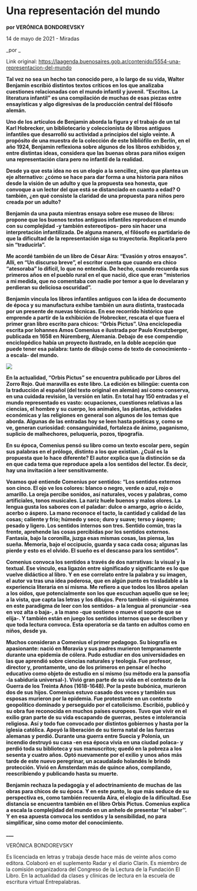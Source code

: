 # Una representación del mundo

**por VERÓNICA BONDOREVSKY**

14 de mayo de 2021 - Miradas

_por _

Link original: https://laagenda.buenosaires.gob.ar/contenido/5554-una-representacion-del-mundo



**Tal vez no sea un hecho tan conocido pero, a lo largo de su vida, Walter Benjamin escribió distintos textos críticos en los que analizaba cuestiones relacionadas con el mundo infantil y juvenil. “Escritos. La literatura infantil” es una compilación de muchas de esas piezas entre ensayísticas y algo digresivas de la producción central del filósofo alemán.**




**Uno de los artículos de Benjamin aborda la figura y el trabajo de un tal Karl Hobrecker, un bibliotecario y coleccionista de libros antiguos infantiles que desarrolló su actividad a principios del siglo veinte. A propósito de una muestra de la colección de este bibliófilo en Berlín, en el año 1924, Benjamin reflexiona sobre algunos de los libros exhibidos y, entre distintas ideas, considera que las buenas obras para niños exigen una representación clara pero no infantil de la realidad.**




**Desde ya que esta idea no es un elogio a la sencillez, sino que plantea un eje alternativo: ¿cómo se hace para dar forma a una historia para niños desde la visión de un adulto y que la propuesta sea honesta, que convoque a un lector del que está se distanciado en cuanto a edad? O también, ¿en qué consiste la claridad de una propuesta para niños pero creada por un adulto?**




**Benjamin da una pauta mientras ensaya sobre ese museo de libros: propone que los buenos textos antiguos infantiles reproducen el mundo con su complejidad -y también estereotipos- pero sin hacer una interpretación infantilizada. De alguna manera, el filósofo es partidario de que la dificultad de la representación siga su trayectoria. Replicarla pero sin “traducirla”.**




**Me acordé también de un libro de César Aira: “Evasión y otros ensayos”. Allí, en “Un discurso breve”, el escritor cuenta que cuando era chico “atesoraba” lo difícil, lo que no entendía. De hecho, cuando recuerda sus primeros años en el pueblo rural en el que nació, dice que eran “misterios a mi medida, que no comentaba con nadie por temor a que lo develaran y perdieran su deliciosa oscuridad”.**




**Benjamin vincula los libros infantiles antiguos con la idea de documento de época y su manufactura exhibe también un aura distinta, trastocada por un presente de nuevas técnicas. En ese recorrido histórico que emprende a partir de la exhibición de Hobrecker, rescata el que fuera el primer gran libro escrito para chicos: “Orbis Pictus”. Una enciclopedia escrita por Iohannes Amos Comenius e ilustrada por Paulo Kreutzberger, publicada en 1658 en Núremberg, Alemania. Debajo de ese compendio enciclopédico había un proyecto ilustrado, en la doble acepción que puede tener esa palabra: tanto de dibujo como de texto de conocimiento -a escala- del mundo.**




![](https://cdn.flowlikemusic.com/files/images/50267/35852c80-74de-44bb-a155-e9204112bd13.jpeg)




**En la actualidad, “Orbis Pictus” se encuentra publicado por Libros del Zorro Rojo. Qué maravilla es este libro. La edición es bilingüe: cuenta con la traducción al español (del texto original en alemán) así como conserva, en una cuidada revisión, la versión en latín. En total hay 150 entradas y el mundo representado es vasto: ocupaciones, cuestiones relativas a las ciencias, el hombre y su cuerpo, los animales, las plantas, actividades económicas y las religiones en general son algunos de los temas que aborda. Algunas de las entradas hoy se leen hasta poéticas y, como se ve, generan curiosidad: consanguinidad, fortaleza de ánimo, paganismo, suplicio de malhechores, peluquería, pozos, tipografía.**




**En su época, Comenius pensó su libro como un texto escolar pero, según sus palabras en el prólogo, distinto a los que existían. ¿Cuál es la propuesta que lo hace diferente? El autor explica que la distinción se da en que cada tema que reproduce apela a los sentidos del lector. Es decir, hay una invitación a leer sensitivamente.**




**Veamos qué entiende Comenius por sentidos: “Los sentidos externos son cinco. El ojo ve los colores: blanco o negro, verde o azul, rojo o amarillo. La oreja percibe sonidos, así naturales, voces y palabras, como artificiales, tonos musicales. La nariz huele buenos y malos olores. La lengua gusta los sabores con el paladar: dulce o amargo, agrio o ácido, acerbo o áspero. La mano reconoce el tacto, la cantidad y calidad de las cosas; caliente y frío; húmedo y seco; duro y suave; terso y áspero; pesado y ligero. Los sentidos internos son tres. Sentido común, tras la frente, aprehende las cosas percibidas por los sentidos externos. Fantasía, bajo la coronilla, juzga esas mismas cosas, las piensa, las sueña. Memoria, bajo el occipucio, guarda y saca cada cosa; algunas las pierde y esto es el olvido. El sueño es el descanso para los sentidos”.**




**Comenius convoca los sentidos a través de dos narrativas: la visual y la textual. Ese vínculo, esa ligazón entre significado y significante es lo que vuelve didáctico al libro. Y en ese correlato entre la palabra y su imagen, el autor va tras una idea poderosa, que en algún punto es trasladable a la experiencia literaria en sí misma. Me refiero a que todos los libros apelan a los oídos, que potencialmente son los que escuchan aquello que se lee; a la vista, que capta las letras y los dibujos. Pero también -si siguiéramos en este paradigma de leer con los sentidos- a la lengua al pronunciar -sea en voz alta o baja-, a la mano -que sostiene o mueve el soporte que se elija-. Y también están en juego los sentidos internos que se describen y que toda lectura convoca. Esta operatoria se da tanto en adultos como en niños, desde ya.**




**Muchos consideran a Comenius el primer pedagogo. Su biografía es apasionante: nació en Moravia y sus padres murieron tempranamente durante una epidemia de cólera. Pudo estudiar en dos universidades en las que aprendió sobre ciencias naturales y teología. Fue profesor, director y, prontamente, uno de los primeros en pensar el hecho educativo como objeto de estudio en sí mismo (su método era la pansofía -la sabiduría universal-). Vivió gran parte de su vida en el contexto de la Guerra de los Treinta Años (1618-1648). Por la peste bubónica, murieron dos de sus hijos. Comenius estuvo casado dos veces y también sus esposas murieron por la epidemia. Fue protestante en un contexto geopolítico dominado y perseguido por el catolicismo. Escribió, publicó y su obra fue reconocida en muchos países europeos. Tuvo que vivir en el exilio gran parte de su vida escapando de guerras, pestes e intolerancia religiosa. Así y todo fue convocado por distintos gobiernos y hasta por la iglesia católica. Apoyó la liberación de su tierra natal de las fuerzas alemanas y perdió. Durante una guerra entre Suecia y Polonia, un incendio destruyó su casa -en esa época vivía en una ciudad polaca- y perdió toda su biblioteca y sus manuscritos; quedó en la pobreza a los sesenta y cuatro años. Optó nuevamente por el exilio y unos años más tarde de este nuevo peregrinar, un acaudalado holandés le brindó protección. Vivió en Ámsterdam más de quince años, compilando, reescribiendo y publicando hasta su muerte.**




**Benjamin rechaza la pedagogía y el adoctrinamiento de muchas de las obras para chicos de su época. Y en este punto, lo que más seduce de su perspectiva es, como también recuerda Aira, el elogio de la dificultad. Ese distancia se encuentra también en el libro Orbis Pictus. Comenius explica a escala la complejidad del mundo en un anhelo de presentar “el saber’’. Y en esa apuesta convoca los sentidos y la sensibilidad, no para simplificar, sino como motor del conocimiento.**




**\_\_\_**




VERÓNICA BONDOREVSKY




Es licenciada en letras y trabaja desde hace más de veinte años como editora. Colaboró en el suplemento Radar y el diario Clarín. Es miembro de la comisión organizadora del Congreso de la Lectura de la Fundación El Libro. En la actualidad da clases y clínicas de lectura en la escuela de escritura virtual Entrepalabras.



